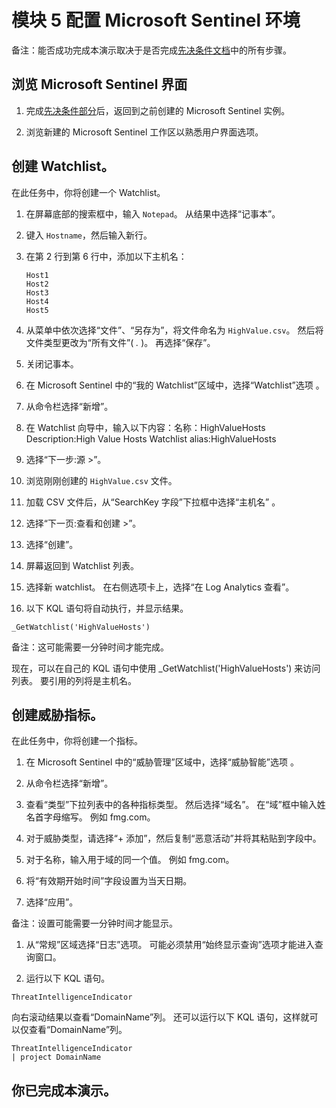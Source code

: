 # <a name="module-5-configure-your-microsoft-sentinel-environment"></a>模块 5 配置 Microsoft Sentinel 环境

备注：能否成功完成本演示取决于是否完成[先决条件文档](00-prerequisites.md)中的所有步骤。 

## <a name="explore-the-microsoft-sentinel-interface"></a>浏览 Microsoft Sentinel 界面

1. 完成[先决条件部分](00-prerequisites.md#deploy-azure-sentinel-workspace-for-demo-in-module-4)后，返回到之前创建的 Microsoft Sentinel 实例。

1. 浏览新建的 Microsoft Sentinel 工作区以熟悉用户界面选项。

## <a name="create-a-watchlist"></a>创建 Watchlist。

在此任务中，你将创建一个 Watchlist。

1. 在屏幕底部的搜索框中，输入 `Notepad`。  从结果中选择“记事本”。

1. 键入 `Hostname`，然后输入新行。

1. 在第 2 行到第 6 行中，添加以下主机名：
    ```
    Host1
    Host2
    Host3
    Host4
    Host5
    ```

1. 从菜单中依次选择“文件”、“另存为”，将文件命名为 `HighValue.csv`。  然后将文件类型更改为“所有文件”( *.* )。  再选择“保存”。

1. 关闭记事本。

1. 在 Microsoft Sentinel 中的“我的 Watchlist”区域中，选择“Watchlist”选项 。

1. 从命令栏选择“新增”。

1. 在 Watchlist 向导中，输入以下内容：名称：HighValueHosts  Description:High Value Hosts  Watchlist alias:HighValueHosts

1. 选择“下一步:源 >”。

1. 浏览刚刚创建的 `HighValue.csv` 文件。 

1. 加载 CSV 文件后，从“SearchKey 字段”下拉框中选择“主机名” 。

1. 选择“下一页:查看和创建 >”。

1. 选择“创建”。

1. 屏幕返回到 Watchlist 列表。

1. 选择新 watchlist。  在右侧选项卡上，选择“在 Log Analytics 查看”。

1. 以下 KQL 语句将自动执行，并显示结果。

```KQL
_GetWatchlist('HighValueHosts')
```
备注：这可能需要一分钟时间才能完成。

现在，可以在自己的 KQL 语句中使用 _GetWatchlist('HighValueHosts') 来访问列表。 要引用的列将是主机名。

## <a name="create-a-threat-indicator"></a>创建威胁指标。

在此任务中，你将创建一个指标。

1. 在 Microsoft Sentinel 中的“威胁管理”区域中，选择“威胁智能”选项 。

1. 从命令栏选择“新增”。

1. 查看“类型”下拉列表中的各种指标类型。  然后选择“域名”。 在“域”框中输入姓名首字母缩写。 例如 fmg.com。

1. 对于威胁类型，请选择“+ 添加”，然后复制“恶意活动”并将其粘贴到字段中。

1. 对于名称，输入用于域的同一个值。 例如 fmg.com。

1. 将“有效期开始时间”字段设置为当天日期。

1. 选择“应用”。

备注：设置可能需要一分钟时间才能显示。

1. 从“常规”区域选择“日志”选项。  可能必须禁用“始终显示查询”选项才能进入查询窗口。

1. 运行以下 KQL 语句。

```KQL
ThreatIntelligenceIndicator 
```
向右滚动结果以查看“DomainName”列。 还可以运行以下 KQL 语句，这样就可以仅查看“DomainName”列。  

```KQL
ThreatIntelligenceIndicator 
| project DomainName
```
## <a name="you-have-completed-the-demo"></a>你已完成本演示。